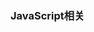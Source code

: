 <!--
 * @Description: javascript相关
 * @Version: Beta1.0
 * @Author: 【B站&公众号】Rong姐姐好可爱
 * @Date: 2022-04-18 22:50:50
 * @LastEditors: 【B站&公众号】Rong姐姐好可爱
 * @LastEditTime: 2022-04-18 22:50:50
-->

### JavaScript相关